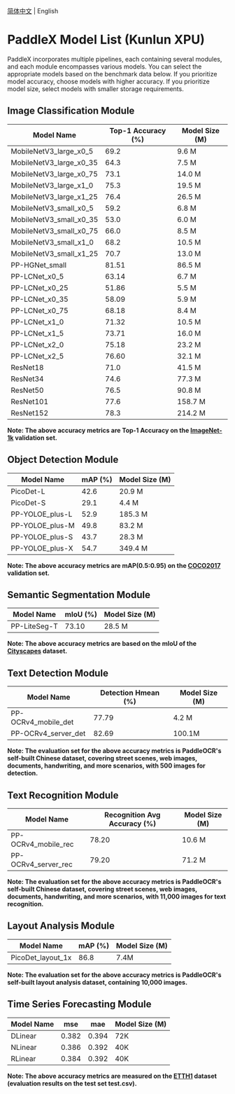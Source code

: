 [简体中文](model_list_xpu.md) | English

# PaddleX Model List (Kunlun XPU)

PaddleX incorporates multiple pipelines, each containing several modules, and each module encompasses various models. You can select the appropriate models based on the benchmark data below. If you prioritize model accuracy, choose models with higher accuracy. If you prioritize model size, select models with smaller storage requirements.

## Image Classification Module
| Model Name | Top-1 Accuracy (%) | Model Size (M) |
|-|-|-|
| MobileNetV3_large_x0_5 | 69.2 | 9.6 M |
| MobileNetV3_large_x0_35 | 64.3 | 7.5 M |
| MobileNetV3_large_x0_75 | 73.1 | 14.0 M |
| MobileNetV3_large_x1_0 | 75.3 | 19.5 M |
| MobileNetV3_large_x1_25 | 76.4 | 26.5 M |
| MobileNetV3_small_x0_5 | 59.2 | 6.8 M |
| MobileNetV3_small_x0_35 | 53.0 | 6.0 M |
| MobileNetV3_small_x0_75 | 66.0 | 8.5 M |
| MobileNetV3_small_x1_0 | 68.2 | 10.5 M |
| MobileNetV3_small_x1_25 | 70.7 | 13.0 M |
| PP-HGNet_small | 81.51 | 86.5 M |
| PP-LCNet_x0_5 | 63.14 | 6.7 M |
| PP-LCNet_x0_25 | 51.86 | 5.5 M |
| PP-LCNet_x0_35 | 58.09 | 5.9 M |
| PP-LCNet_x0_75 | 68.18 | 8.4 M |
| PP-LCNet_x1_0 | 71.32 | 10.5 M |
| PP-LCNet_x1_5 | 73.71 | 16.0 M |
| PP-LCNet_x2_0 | 75.18 | 23.2 M |
| PP-LCNet_x2_5 | 76.60 | 32.1 M |
| ResNet18 | 71.0 | 41.5 M |
| ResNet34 | 74.6 | 77.3 M |
| ResNet50 | 76.5 | 90.8 M |
| ResNet101 | 77.6 | 158.7 M |
| ResNet152 | 78.3 | 214.2 M |

**Note: The above accuracy metrics are Top-1 Accuracy on the [ImageNet-1k](https://www.image-net.org/index.php) validation set.**

## Object Detection Module
| Model Name | mAP (%) | Model Size (M) |
|-|-|-|
| PicoDet-L | 42.6 | 20.9 M |
| PicoDet-S | 29.1 | 4.4 M |
| PP-YOLOE_plus-L | 52.9 | 185.3 M |
| PP-YOLOE_plus-M | 49.8 | 83.2 M |
| PP-YOLOE_plus-S | 43.7 | 28.3 M |
| PP-YOLOE_plus-X | 54.7 | 349.4 M |

**Note: The above accuracy metrics are mAP(0.5:0.95) on the [COCO2017](https://cocodataset.org/#home) validation set.**

## Semantic Segmentation Module
| Model Name | mIoU (%) | Model Size (M) |
|-|-|-|
| PP-LiteSeg-T | 73.10 | 28.5 M |

**Note: The above accuracy metrics are based on the mIoU of the [Cityscapes](https://www.cityscapes-dataset.com/) dataset.**

## Text Detection Module
|Model Name|Detection Hmean (%)|Model Size (M)|
|-|-|-|
|PP-OCRv4_mobile_det |77.79|4.2 M|
|PP-OCRv4_server_det |82.69|100.1M|

**Note: The evaluation set for the above accuracy metrics is PaddleOCR's self-built Chinese dataset, covering street scenes, web images, documents, handwriting, and more scenarios, with 500 images for detection.**

## Text Recognition Module
|Model Name|Recognition Avg Accuracy (%)|Model Size (M)|
|-|-|-|
|PP-OCRv4_mobile_rec |78.20|10.6 M|
|PP-OCRv4_server_rec |79.20|71.2 M|

**Note: The evaluation set for the above accuracy metrics is PaddleOCR's self-built Chinese dataset, covering street scenes, web images, documents, handwriting, and more scenarios, with 11,000 images for text recognition.**

## Layout Analysis Module
|Model Name|mAP (%)|Model Size (M)|
|-|-|-|
|PicoDet_layout_1x|86.8|7.4M |

**Note: The evaluation set for the above accuracy metrics is PaddleOCR's self-built layout analysis dataset, containing 10,000 images.**

## Time Series Forecasting Module
|Model Name|mse|mae|Model Size (M)|
|-|-|-|-|
|DLinear|0.382|0.394|72K|
|NLinear|0.386|0.392|40K |
|RLinear|0.384|0.392|40K|

**Note: The above accuracy metrics are measured on the [ETTH1](https://paddle-model-ecology.bj.bcebos.com/paddlex/data/Etth1.tar) dataset (evaluation results on the test set test.csv).**